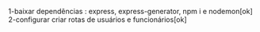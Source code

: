 1-baixar dependências : express, express-generator, npm i e nodemon[ok]
2-configurar criar rotas de usuários e funcionários[ok]